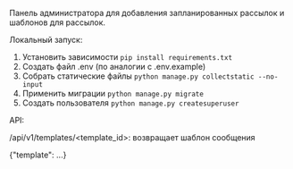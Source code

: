 Панель администратора для добавления запланированных рассылок и шаблонов для рассылок.

Локальный запуск:

1. Установить зависимости ```pip install requirements.txt```
2. Создать файл .env (по аналогии с .env.example)
3. Собрать статические файлы ```python manage.py collectstatic --no-input```
3. Применить миграции ```python manage.py migrate```
4. Создать пользователя ```python manage.py createsuperuser```

API:

/api/v1/templates/<template_id>: возвращает шаблон сообщения

{"template": ...}
